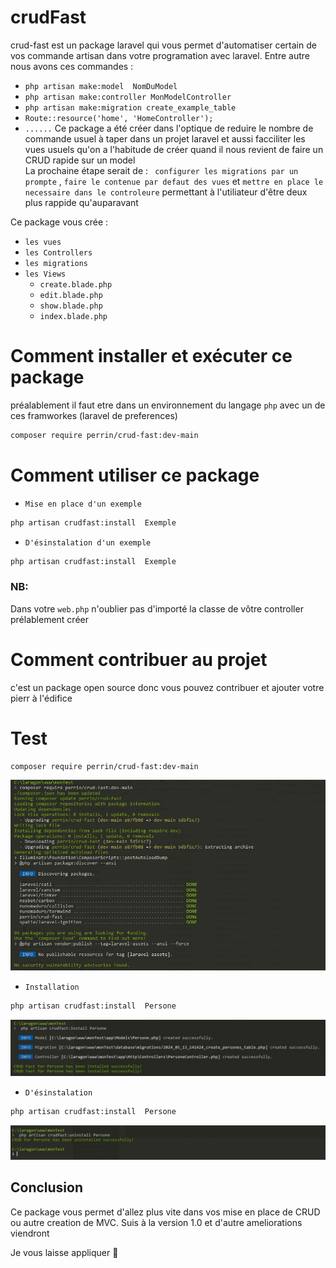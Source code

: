 # crudFast

 crud-fast est un package laravel qui vous permet d'automatiser certain de vos commande artisan dans votre programation avec laravel. Entre autre  nous avons ces commandes : 

- `php artisan make:model  NomDuModel`
- `php artisan make:controller MonModelController`
- `php artisan make:migration create_example_table`
- `Route::resource('home', 'HomeController');`
- `......`
Ce package a été créer dans l'optique de reduire le nombre de commande usuel à taper dans un projet laravel et aussi facciliter les vues usuels qu'on a l'habitude de créer quand il nous revient de faire un CRUD rapide sur un model <br>
La prochaine étape serait  de :
` configurer les migrations par un prompte`  , 
`faire le contenue par defaut des vues` et 
`mettre en place le necessaire dans le controleure` permettant à l'utiliateur d'être deux plus rappide qu'auparavant 

Ce package vous crée :

- `les vues`
- `les Controllers`
- `les migrations`
- `les Views`
    - `create.blade.php `
    - `edit.blade.php `
    - `show.blade.php `
    - `index.blade.php `

# Comment installer et exécuter ce package

préalablement il faut etre dans un environnement du langage `php` avec un de ces framworkes (laravel de preferences)

```bash
composer require perrin/crud-fast:dev-main
```

# Comment utiliser ce package

- ` Mise en place d'un exemple  `

```bash
php artisan crudfast:install  Exemple
```

- ` D'ésinstalation d'un exemple  `


```bash
php artisan crudfast:install  Exemple
```

### NB: 
Dans votre `web.php` n'oublier pas d'importé la classe de vôtre controller prélablement créer

# Comment contribuer au projet

c'est un package open source donc vous pouvez contribuer et ajouter votre pierr à l'édifice 

# Test 

```bash
composer require perrin/crud-fast:dev-main
```

<p align="center"><img src="/art/composer.jpg" alt="composer img"></p>

 
- ` Installation `

```bash
php artisan crudfast:install  Persone
```

<p align="center"><img src="/art/install.jpg" alt="install img"></p>

- ` D'ésinstalation  `

```bash
php artisan crudfast:install  Persone
```
<p align="center"><img src="/art/uninstall.jpg" alt="uninstall img"></p>


## Conclusion
Ce package vous permet d'allez plus vite dans vos mise en place de CRUD ou autre creation de MVC. Suis à la version 1.0 et d'autre ameliorations viendront


Je vous laisse appliquer 📖

